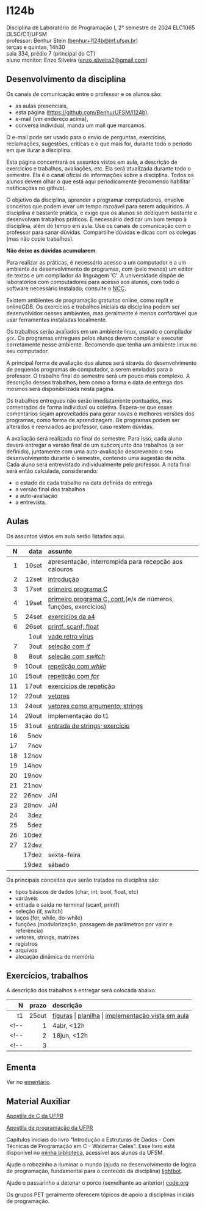 # l124b

Disciplina de Laboratório de Programação I, 2° semestre de 2024
ELC1065 DLSC/CT/UFSM\
professor: Benhur Stein ([benhur+l124b@inf.ufsm.br](mailto:benhur%2bl124b@inf.ufsm.br))\
terças e quintas, 14h30\
sala 334, prédio 7 (principal do CT)\
aluno monitor: Enzo Silveira ([enzo.silveira2@gmail.com](mailto:enzo.silveira2@gmail.com))

## Desenvolvimento da disciplina

Os canais de comunicação entre o professor e os alunos são:
- as aulas presenciais,
- esta página (<https://github.com/BenhurUFSM/l124b>),
- e-mail (ver endereço acima),
- conversa individual, manda um mail que marcamos.

O e-mail pode ser usado para o envio de perguntas, exercícios, reclamações, sugestões, críticas e o que mais for, durante todo o período em que durar a disciplina.

Esta página concentrará os assuntos vistos em aula, a descrição de exercícios e trabalhos, avaliações, etc. Ela será atualizada durante todo o semestre. Ela é o canal oficial de informações sobre a disciplina. Todos os alunos devem olhar o que está aqui periodicamente (recomendo habilitar notificações no github).

O objetivo da disciplina, aprender a programar computadores, envolve conceitos que podem levar um tempo razoável para serem adquiridos.
A disciplina é bastante prática, e exige que os alunos se dediquem bastante e desenvolvam trabalhos práticos.
É necessário dedicar um bom tempo à disciplina, além do tempo em aula. 
Use os canais de comunicação com o professor para sanar dúvidas.
Compartilhe dúvidas e dicas com os colegas (mas não copie trabalhos).

**Não deixe as dúvidas acumularem**.

Para realizar as práticas, é necessário acesso a um computador e a um ambiente de desenvolvimento de programas, com (pelo menos) um editor de textos e um compilador da linguagem 'C'.
A universidade dispõe de laboratórios com computadores para acesso aos alunos, com todo o software necessário instalado; consulte o [NCC](http://ncc.inf.ufsm.br/).

Existem ambientes de programação gratuitos online, como replit e onlineGDB. Os exercícios e trabalhos iniciais da disciplina podem ser desenvolvidos nesses ambientes, mas geralmente é menos confortável que usar ferramentas instaladas localmente.

Os trabalhos serão avaliados em um ambiente linux, usando o compilador `gcc`. Os programas entregues pelos alunos devem compilar e executar corretamente nesse ambiente. Recomendo que tenha um ambiente linux no seu computador.

A principal forma de avaliação dos alunos será através do desenvolvimento de pequenos programas de computador, a serem enviados para o professor. O trabalho final do semestre será um pouco mais complexo.
A descrição desses trabalhos, bem como a forma e data de entrega dos mesmos será disponibilizada nesta página.

Os trabalhos entregues não serão imediatamente pontuados, mas comentados de forma individual ou coletiva.
Espera-se que esses comentários sejam aproveitados para gerar novas e melhores versões dos programas, como forma de aprendizagem. 
Os programas podem ser alterados e reenviados ao professor, caso restem dúvidas.

A avaliação será realizada no final do semestre. Para isso, cada aluno deverá entregar a versão final de um subconjunto dos trabalhos (a ser definido), juntamente com uma auto-avaliação descrevendo o seu desenvolvimento durante o semestre, contendo uma sugestão de nota.
Cada aluno será entrevistado individualmente pelo professor. A nota final será então calculada, considerando:
- o estado de cada trabalho na data definida de entrega
- a versão final dos trabalhos
- a auto-avaliação
- a entrevista.

<!--Para quem não alcançar a nota suficiente (7), haverá uma prova escrita de recuperação (chamada exame).-->

##  Aulas 

Os assuntos vistos em aula serão listados aqui.

|    N |   data | assunto
| ---: | -----: | :--------
|    1 | 10set  | apresentação, interrompida para recepção aos calouros
|    2 | 12set  | [introdução](Aulas/02.md)
|    3 | 17set  | [primeiro programa C](Aulas/03.md)
|    4 | 19set  | [primeiro programa C, cont.](Aulas/04.md)(e/s de números, funções, exercícios)
|    5 | 24set  | [exercícios da a4](Aulas/05.md)
|    6 | 26set  | [printf, scanf; float](Aulas/06.md)
|      |  1out  | [vade retro vīrus](https://www.ufsm.br/2024/09/30/nota-atividades-administrativas-e-academicas-presenciais-suspensas-ate-01-de-outubro)
|    7 |  3out  | [seleção com *if*](Aulas/07.md)
|    8 |  8out  | [seleção com *switch*](Aulas/08.md)
|    9 | 10out  | [repetição com *while*](Aulas/09.md)
|   10 | 15out  | [repetição com *for*](Aulas/10.md)
|   11 | 17out  | [exercícios de repetição](Aulas/11.md)
|   12 | 22out  | [vetores](Aulas/12.md)
|   13 | 24out  | [vetores como argumento; strings](Aulas/13.md)
|   14 | 29out  | implementação do t1
|   15 | 31out  | [entrada de strings; exercício](Aulas/15.md)
|   16 |  5nov  | 
|   17 |  7nov  | 
|   18 | 12nov  | 
|   19 | 14nov  | 
|   20 | 19nov  | 
|   21 | 21nov  | 
|   22 | 26nov  | JAI
|   23 | 28nov  | JAI
|   24 |  3dez  | 
|   25 |  5dez  | 
|   26 | 10dez  | 
|   27 | 12dez  | 
|      | 17dez  | sexta-feira
|      | 19dez  | sábado

<!--|    1 |  12mar | apresentação, [introdução](Aulas/01.md)-->
<!--|    2 |  14mar | [meu primeiro programa C](Aulas/02.md)-->
<!--|    3 |  19mar | [meu primeiro programa C, cont.](Aulas/03.md)-->
<!--|    4 |  21mar | [não aguento mais o meu primeiro programa C!](Aulas/04.md)-->
<!--|    5 |  26mar | [saída de dados com printf](Aulas/05.md)-->
<!--|    6 |  28mar | [entrada de dados com scanf](Aulas/06.md)-->
<!--|    7 |   2abr | [comandos de seleção](Aulas/07.md)-->
<!--|    8 |   4abr | [comandos de repetição](Aulas/08.md)-->
<!--|    9 |   9abr | [como é o *for* mesmo?](Aulas/09.md)-->
<!--|   10 |  11abr | [exercícios de repetição](Aulas/10.md)-->
<!--|   11 |  16abr | mais exercícios de repetição-->
<!--|   12 |  18abr | [vetores](Aulas/12.md)-->
<!--|   13 |  23abr | [vetores como argumentos](Aulas/13.md)-->
<!--|   14 |  25abr | [strings](Aulas/14.md)-->
<!--|   15 |  30abr | Exercícios. Mais exercícios em [15](Aulas/15.md)-->
<!--|   16 |  21mai | [matrizes](Aulas/16.md)-->
<!--|   17 |  23mai | conversa sobre o t2 (ver abaixo)-->
<!--|   18 |  28mai | conversa sobre o t2-->
<!--|   19 |   4jun | [referências (ponteiros)](Aulas/19.md), tela gráfica no t2-->
<!--|   20 |   6jun | [registros (*struct*)](Aulas/20.md)-->
<!--|   21 |  11jun | [arquivos](Aulas/21.md)-->
<!--|   22 |  13jun | [alocação dinâmica](Aulas/22.md)-->
<!--|   23 |  18jun | conversa sobre o t3-->
<!--|   24 |  20jun | conversa sobre dúvidas-->
<!--|   25 |  25jun | conversa sobre dúvidas-->
<!--|   26 |  27jun | conversa sobre dúvidas-->

Os principais conceitos que serão tratados na disciplina são:
- tipos básicos de dados (char, int, bool, float, etc)
- variáveis
- entrada e saída no terminal (scanf, printf)
- seleção (if, switch)
- laços (for, while, do-while)
- funções (modularização, passagem de parâmetros por valor e referência)
- vetores, strings, matrizes
- registros
- arquivos
- alocação dinâmica de memória


## Exercícios, trabalhos

A descrição dos trabalhos a entregar será colocada abaixo.

|     N |     prazo | descrição
| ----: | --------: | :-----------
|    t1 | 25out     | [figuras](/Trabalhos/t1.md) \| [planilha](https://docs.google.com/spreadsheets/d/1lwdp8eCamV-31ZNcUbJGCUGrrZoyMM8va7tBLHp7kWo/edit?usp=sharing) \| [implementação vista em aula](Trabalhos/figuras.c)
<!--|     1 | 4abr, <12h | [t1](Trabalhos/t1.md)-->
<!--|     2 | 18jun, <12h | [jogo da velha](Trabalhos/t2)-->
<!--|     3 |           | [sudoku](Trabalhos/t3)-->

## Ementa

Ver no [ementário](https://www.ufsm.br/ementario/disciplinas/ELC1065/).


## Material Auxiliar

[Apostila de C da UFPR](http://www.inf.ufpr.br/cursos/ci067/Docs/NotasAula.pdf)

[Apostila de programação da UFPR](https://www.inf.ufpr.br/marcos/livro_alg1/livro_alg1.pdf)

Capítulos iniciais do livro "Introdução a Estruturas de Dados - Com Técnicas de Programação em C - Waldemar Celes".
Esse livro está disponível no [minha biblioteca](https://www.ufsm.br/orgaos-suplementares/biblioteca/e-books-2/), acessível aos alunos da UFSM.

Ajude o robozinho a iluminar o mundo (ajuda no desenvolvimento de lógica de programação, fundamental para o conteúdo da disciplina) [lightbot](http://lightbot.com).

Ajude o passarinho a detonar o porco (semelhante ao anterior) [code.org](http://studio.code.org/hoc/1)

Os grupos PET geralmente oferecem tópicos de apoio a disciplinas iniciais de programação.

